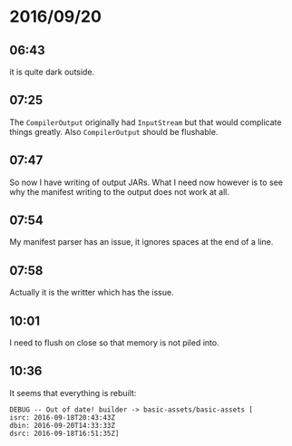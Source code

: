 # 2016/09/20

## 06:43

it is quite dark outside.

## 07:25

The `CompilerOutput` originally had `InputStream` but that would complicate
things greatly. Also `CompilerOutput` should be flushable.

## 07:47

So now I have writing of output JARs. What I need now however is to see why
the manifest writing to the output does not work at all.

## 07:54

My manifest parser has an issue, it ignores spaces at the end of a line.

## 07:58

Actually it is the writter which has the issue.

## 10:01

I need to flush on close so that memory is not piled into.

## 10:36

It seems that everything is rebuilt:

	DEBUG -- Out of date! builder -> basic-assets/basic-assets [
	isrc: 2016-09-18T20:43:43Z
	dbin: 2016-09-20T14:33:33Z
	dsrc: 2016-09-18T16:51:35Z]


